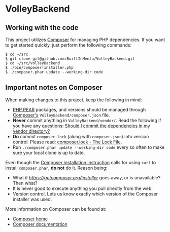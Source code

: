 # VolleyBackend

## Working with the code

This project utilizes [Composer][composer home] for managing PHP dependencies.  If you want to get started quickly,
just perform the following commands:

    $ cd ~/src
    $ git clone git@github.com:BuiltInMenlo/VolleyBackend.git
    $ cd ~/src/VolleyBackend
    $ ./bin/composer-installer.php
    $ ./composer.phar update --working-dir code


## Important notes on Composer

When making changes to this project, keep the following in mind:

- [PHP PEAR][php pear] packages, and versions should be managed through [Composer's][composer home]
  `VolleyBackend/composer.json` file.
- __Never__ commit anything in `VolleyBackend/vendor/`.  Read the following if you have any questions: [Should I
  commit the dependencies in my vendor directory?][composer vendor commit]
- __Do__ commit `composer.lock` (along with `composer.json`) into version control.  Please read: [composer.lock - The
  Lock File][composer composer.lock].
- Run `./composer.phar update --working-dir code` every so often to make sure your local clone is up to date.

Even though the [Composer installation instruction][composer install doc] calls for using `curl` to install
`composer.phar`, __do not__ do it.  Reason being:

- What if _https://getcomposer.org/installer_ goes away, or is unavailable?  Then what?
- It is never good to execute anything you pull directly from the web.
- Version control.  Lets us know exactly which version of the Composer installer was used.

More information on Composer can be found at:

- [Composer home][composer home]
- [Composer documentation][composer doc]


[composer home]: https://getcomposer.org/
[composer doc]: https://getcomposer.org/doc/
[composer install doc]: https://getcomposer.org/doc/01-basic-usage.md#installation
[composer vendor commit]: https://getcomposer.org/doc/faqs/should-i-commit-the-dependencies-in-my-vendor-directory.md
[composer composer.lock]: https://getcomposer.org/doc/01-basic-usage.md#composer-lock-the-lock-file

[php pear]: http://pear.php.net/


